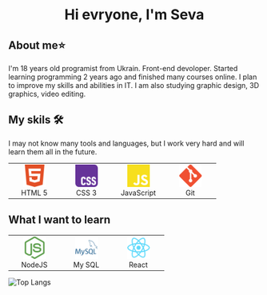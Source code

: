 <div id="header" align="center">
  <h1>Hi evryone, I'm Seva</h1>
</div>
<main>
  <div id="about-me">
    <h2>About me⭐</h2>
    <p>I'm 18 years old programist from Ukrain. Front-end devoloper. Started learning programming 2 years ago and finished many courses online. I plan to improve my skills and abilities in IT. I am also studying graphic design, 3D graphics, video editing.</p>
  </div>
  <div id="my-skils-box">
    <h2>My skils 🛠</h2>
    <p>I may not know many tools and languages, but I work very hard and will learn them all in the future.</p>
    <table align="center">
      <tr>
        <td align="center" width="90">
          <img src="./images/html5.svg"  width="45" height="45">
          <br>HTML 5
        </td>
        <td align="center" width="90">
          <img src="./images/css.svg" width="45" height="45">
          <br>CSS 3
        </td>
        <td align="center" width="90">
          <img src="./images/javascript.svg" width="45" height="45">
          <br>JavaScript
        </td>
        <td align="center" width="90">
          <img src="./images/git.svg" width="45" height="45">
          <br>Git
        </td>
      </tr>
    </table>
    <h2>What I want to learn</h2>
    <table align="center">
      <tr>
        <td align="center" width="90">
          <img src="./images/nodedotjs.svg" width="45" height="45">
          <br>NodeJS
        </td>
        <td align="center" width="90">
          <img src="./images/mysql.svg" width="45" height="45">
          <br>My SQL
        </td>
        <td align="center" width="90">
          <img src="./images/react.svg" width="45" height="45">
          <br>React
        </td>
      </tr>
    </table>
  </div>
</main>


![Top Langs](https://github-readme-stats.vercel.app/api/top-langs/?username=akirivsev)

